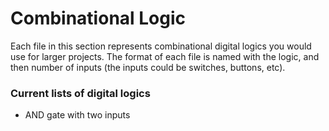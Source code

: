 # Combinational Logic
Each file in this section represents combinational digital logics you would use for larger projects. The format of
each file is named with the logic, and then number of inputs (the inputs could be switches, buttons, etc). 

### Current lists of digital logics
- AND gate with two inputs